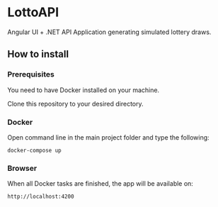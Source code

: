# LottoAPI
Angular UI + .NET API Application generating simulated lottery draws.

## How to install
### Prerequisites
You need to have Docker installed on your machine.

Clone this repository to your desired directory.
### Docker
Open command line in the main project folder and type the following:
```
docker-compose up
```
### Browser
When all Docker tasks are finished, the app will be available on:
```
http://localhost:4200
```
